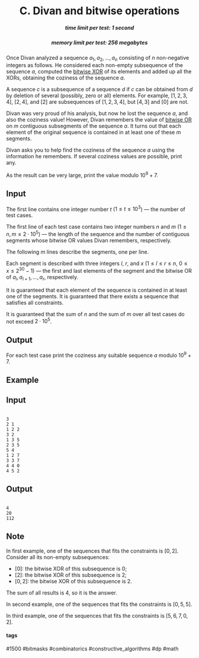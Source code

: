 <h1 style='text-align: center;'> C. Divan and bitwise operations</h1>

<h5 style='text-align: center;'>time limit per test: 1 second</h5>
<h5 style='text-align: center;'>memory limit per test: 256 megabytes</h5>

Once Divan analyzed a sequence $a_1, a_2, \ldots, a_n$ consisting of $n$ non-negative integers as follows. He considered each non-empty subsequence of the sequence $a$, computed the [bitwise XOR](https://en.wikipedia.org/wiki/Bitwise_operation#XOR) of its elements and added up all the XORs, obtaining the coziness of the sequence $a$.

A sequence $c$ is a subsequence of a sequence $d$ if $c$ can be obtained from $d$ by deletion of several (possibly, zero or all) elements. For example, $[1, \, 2, \, 3, \, 4]$, $[2, \, 4]$, and $[2]$ are subsequences of $[1, \, 2, \, 3, \, 4]$, but $[4, \, 3]$ and $[0]$ are not.

Divan was very proud of his analysis, but now he lost the sequence $a$, and also the coziness value! However, Divan remembers the value of [bitwise OR](https://en.wikipedia.org/wiki/Bitwise_operation#OR) on $m$ contiguous subsegments of the sequence $a$. It turns out that each element of the original sequence is contained in at least one of these $m$ segments.

Divan asks you to help find the coziness of the sequence $a$ using the information he remembers. If several coziness values are possible, print any.

As the result can be very large, print the value modulo $10^9 + 7$.

## Input

The first line contains one integer number $t$ ($1 \le t \le 10^3$) — the number of test cases.

The first line of each test case contains two integer numbers $n$ and $m$ ($1 \le n, m \le 2 \cdot 10^5$) — the length of the sequence and the number of contiguous segments whose bitwise OR values Divan remembers, respectively.

The following $m$ lines describe the segments, one per line.

Each segment is described with three integers $l$, $r$, and $x$ ($1 \le l \le r \le n$, $0 \le x \le 2^{30} - 1$) — the first and last elements of the segment and the bitwise OR of $a_l, a_{l + 1}, \ldots, a_r$, respectively.

It is guaranteed that each element of the sequence is contained in at least one of the segments. It is guaranteed that there exists a sequence that satisfies all constraints.

It is guaranteed that the sum of $n$ and the sum of $m$ over all test cases do not exceed $2 \cdot 10^5$. 

## Output

For each test case print the coziness any suitable sequence $a$ modulo $10^9 + 7$.

## Example

## Input


```

3
2 1
1 2 2
3 2
1 3 5
2 3 5
5 4
1 2 7
3 3 7
4 4 0
4 5 2

```
## Output


```

4
20
112

```
## Note

In first example, one of the sequences that fits the constraints is $[0, 2]$. Consider all its non-empty subsequences:

* $[0]$: the bitwise XOR of this subsequence is $0$;
* $[2]$: the bitwise XOR of this subsequence is $2$;
* $[0, 2]$: the bitwise XOR of this subsequence is $2$.

The sum of all results is $4$, so it is the answer.

In second example, one of the sequences that fits the constraints is $[0, \, 5, \, 5]$.

In third example, one of the sequences that fits the constraints is $[5, \, 6, \, 7, \, 0, \, 2]$.



#### tags 

#1500 #bitmasks #combinatorics #constructive_algorithms #dp #math 